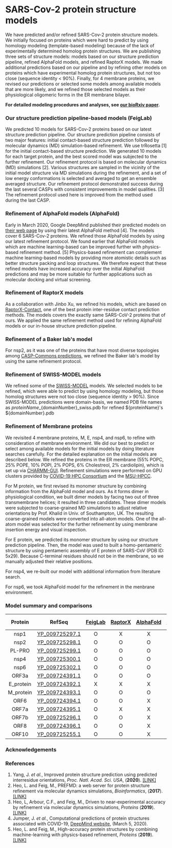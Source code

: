 # SARS-Cov-2 protein structure models
We have predicted and/or refined SARS-Cov-2 protein structure models. We initially focused on proteins which were hard to predict by using homology modeling (template-based modeling) because of the lack of experimentally determined homolog protein structures. We are publishing three sets of structure models: models based on our structure prediction pipeline, refined AlphaFold models, and refined RaptorX models. We made additional predictions based on our pipeline and by refining other models on proteins which have experimental homolog protein structures, but not too close (sequence identity < 90%). Finally, for 4 membrane proteins, we revised our predictions or selected some models among available models that are more likely, and we refined those selected models as their physiological oligomeric forms in the ER membrane bilayer.

**For detailed modeling procedures and analyses, see [our bioRxiv paper](https://www.biorxiv.org/content/10.1101/2020.03.25.008904v1).**

### Our structure prediction pipeline-based models (FeigLab)
We predicted 10 models for SARS-Cov-2 proteins based on our latest structure prediction pipeline. Our structure prediction pipeline consists of two major features: initial contact-based structure prediction followed by molecular dynamics (MD) simulation-based refinement. We use trRosetta [1] for the initial contact-based structure prediction. We generated 10 models for each target protein, and the best scored model was subjected to the further refinement. Our refinement protocol is based on molecular dynamics (MD) simulations [2]. Various structures are sampled in the vicinity of the initial model structure via MD simulations during the refinement, and a set of low energy conformations is selected and averaged to get an ensemble averaged structure. Our refinement protocol demonstrated success during the last several CASPs with consistent improvements in model qualities. [3] The refinement protocol used here is improved from the method used during the last CASP.

### Refinement of AlphaFold models (AlphaFold)
Early in March 2020, Google DeepMind published their predicted models on [their web page](https://deepmind.com/research/open-source/computational-predictions-of-protein-structures-associated-with-COVID-19) by using their latest AlphaFold method [4]. The models cover 6 SARS-Cov-2 proteins. We refined those AlphaFold models by using our latest refinement protocol. We found earlier that AlphaFold models which are machine learning-based can be improved further with physics-based refinement method. [5] Physics-based refinement can complement machine learning-based models by providing more atomistic details such as better structure packing and loop structures. We therefore expect that these refined models have increased accuracy over the initial AlphaFold predictions and may be more suitable for further applications such as molecular docking and virtual screening.

### Refinement of RaptorX models
As a collaboration with Jinbo Xu, we refined his models, which are based on [RaptorX-Contact](http://raptorx.uchicago.edu/), one of the best protein inter-residue contact prediction methods. The models covers the exactly same SARS-CoV-2 proteins that of ours. We applied the same refinement method used for refining AlphaFold models or our in-house structure prediction pipeline.

### Refinement of a Baker lab's model
For nsp2, as it was one of the proteins that have most diverse topologies among [CASP-Commons predictions](http://predictioncenter.org/caspcommons/), we refined the Baker lab's model by using the same refinement protocol.

### Refinement of SWISS-MODEL models
We refined some of the [SWISS-MODEL](http://swissmodel.expasy.org/repository/species/2697049) models. We selected models
to be refined, which were able to predict by using homology modeling, but those homolog structures were not too close
(sequence identity > 90%). Since SWISS-MODEL predictions were domain-basis, we named PDB file names as
${proteinName}\_${domainNumber}\_swiss.pdb for refined ${proteinName}'s ${domainNumber}.pdb

### Refinement of Membrane proteins
We revisited 4 membrane proteins, M, E, nsp4, and nsp6, to refine with consideration of membrane environment. We did our
best to predict or select among available models for the initial models by doing literature searches carefully. For the
detailed explanation on the initial models are described below. We refined the proteins in the ER membrane (55% POPC, 25% POPE, 10% POPI, 2% POPS, 6% Cholestreol, 2% cardiolipin), which
is set up via [CHARMM-GUI](http://www.charmm-gui.org/?doc=input/membrane.bilayer). Refinement simulations were performed
on GPU clusters provided by [COVID-19 HPC Consortium](https://covid19-hpc-consortium.org/) and
the [MSU-HPCC](https://icer.msu.edu/about/announcements/covid-19-research-icer-queue-times).

For M protein, we first revised its monomer structure by combining information from the AlphaFold model and ours. As it
forms dimer in physiological condition, we built dimer models by facing two out of three transmembrane helices; it
resulted in three candidates. These dimer models were subjected to coarse-grained MD simulations to adjust relative
orientations by Prof. Khalid in Univ. of Southampton, UK. The resulting coarse-grained models were converted into
all-atom models. One of the all-atom model was selected for the further refinement by using membrane insertion energy
and visual inspection.

For E protein, we predicted its monomer structure by using our structure prediction pipeline. Then, the model was used
to built a homo-pentameric structure by using pentameric assembly of E protein of SARS-CoV (PDB ID: 5x29). Because
C-terminal residues should not be in the membrane, so we manually adjusted their relative positions.

For nsp4, we re-built our model with additional information from literature search.

For nsp6, we took AlphaFold model for the refinement in the menbrane environment.


### Model summary and comparisons
|  Protein | RefSeq | [FeigLab](https://github.com/feiglab/sars-cov-2-proteins/tree/master/FeigLab) | [RaptorX](https://github.com/feiglab/sars-cov-2-proteins/tree/master/RaptorX) | [AlphaFold](https://github.com/feiglab/sars-cov-2-proteins/tree/master/AlphaFold) | [BakerLab](https://github.com/feiglab/sars-cov-2-proteins/tree/master/Soluble) | [SWISS-MODEL](https://github.com/feiglab/sars-cov-2-proteins/tree/master/Soluble) | [Membrane](https://github.com/feiglab/sars-cov-2-proteins/tree/master/Membrane) | [CASP-Commons](http://predictioncenter.org/caspcommons/models_consensus2.cgi) |
|:--------:|:--------:|:-------:|:-------:|:---------:|:--------:|:-----------:|:--------:|:--:|
|nsp1      | [YP_009725297.1](https://www.ncbi.nlm.nih.gov/protein/YP_009725297.1) | O | X | X | X | O | X | X |
|nsp2      | [YP_009725298.1](https://www.ncbi.nlm.nih.gov/protein/YP_009725298.1) | O | O | O | O | X | X | O |
|PL-PRO    | [YP_009725299.1](https://www.ncbi.nlm.nih.gov/protein/YP_009725299.1) | O | O | O | X | O | X | O |
|nsp4      | [YP_009725300.1](https://www.ncbi.nlm.nih.gov/protein/YP_009725300.1) | O | O | O | X | (partial) | O | O |
|nsp6      | [YP_009725302.1](https://www.ncbi.nlm.nih.gov/protein/YP_009725302.1) | O | O | O | X | X | O | O |
|ORF3a     | [YP_009724391.1](https://www.ncbi.nlm.nih.gov/protein/YP_009724391.1) | O | O | O | X | X | X | O |
|E\_protein| [YP_009724392.1](https://www.ncbi.nlm.nih.gov/protein/YP_009724392.1) | X | X | X | X | X | O | X |
|M\_protein| [YP_009724393.1](https://www.ncbi.nlm.nih.gov/protein/YP_009724393.1) | O | O | O | X | X | O | O |
|ORF6      | [YP_009724394.1](https://www.ncbi.nlm.nih.gov/protein/YP_009724394.1) | O | O | X | X | X | X | O |
|ORF7a     | [YP_009724395.1](https://www.ncbi.nlm.nih.gov/protein/YP_009724395.1) | O | X | X | O | O | X | X |
|ORF7b     | [YP_009725296.1](https://www.ncbi.nlm.nih.gov/protein/YP_009725296.1) | O | O | X | X | X | X | O |
|ORF8      | [YP_009724396.1](https://www.ncbi.nlm.nih.gov/protein/YP_009724396.1) | O | O | X | X | O | X | O |
|ORF10     | [YP_009725255.1](https://www.ncbi.nlm.nih.gov/protein/YP_009725255.1) | O | O | X | X | X | X | O |


### Acknowledgements


### References
1. Yang, J. *et al.*, Improved protein structure prediction using predicted interresidue orientations, *Proc. Natl. Acad. Sci. USA*, (**2020**). [[LINK]](https://www.pnas.org/content/117/3/1496.short)
2. Heo, L. and Feig, M., PREFMD: a web server for protein structure refinement via molecular dynamics simulations, *Bioinformatics*, (**2017**). [[LINK]](https://academic.oup.com/bioinformatics/article/34/6/1063/4604595)
3. Heo, L, Arbour, C.F., and Feig, M., Driven to near-experimental accuracy by refinement via molecular dynamics simulations, *Proteins* (**2019**). [[LINK]](https://onlinelibrary.wiley.com/doi/full/10.1002/prot.25759)
4. Jumper, J. *et al.*, Computational predictions of protein structures associated with COVID-19, [DeepMind website](https://deepmind.com/research/open-source/computational-predictions-of-protein-structures-associated-with-COVID-19), (March 5, 2020).
5. Heo, L. and Feig, M., High-accuracy protein structures by combining machine-learning with physics-based refinement, *Proteins* (**2019**). [[LINK]](https://onlinelibrary.wiley.com/doi/abs/10.1002/prot.25847)
